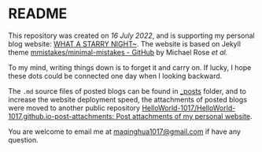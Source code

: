 # README

This repository was created on *16 July 2022*, and is supporting my personal blog website: [WHAT A STARRY NIGHT~](https://helloworld-1017.github.io/). The website is based on Jekyll theme [mmistakes/minimal-mistakes - GitHub](https://github.com/mmistakes/minimal-mistakes) by Michael Rose *et al.*

To my mind, writing things down is to forget it and carry on. If lucky, I hope these dots could be connected one day when I looking backward.

The `.md` source files of posted blogs can be found in [_posts](https://github.com/Ma1017/Ma1017.github.io/tree/main/_posts) folder, and to increase the website deployment speed, the attachments of posted blogs were moved to another public repository [HelloWorld-1017/HelloWorld-1017.github.io-post-attachments: Post attachments of my personal website](https://github.com/HelloWorld-1017/HelloWorld-1017.github.io-post-attachments).

You are welcome to email me at [maqinghua1017@gmail.com](maqinghua1017@gmail.com) if have any question.
